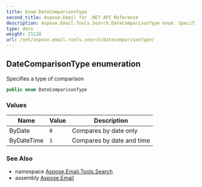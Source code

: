 ```yaml
---
title: Enum DateComparisonType
second_title: Aspose.Email for .NET API Reference
description: Aspose.Email.Tools.Search.DateComparisonType enum. Specifies a type of comparison
type: docs
weight: 21120
url: /net/aspose.email.tools.search/datecomparisontype/
---
```

## DateComparisonType enumeration

Specifies a type of comparison

```csharp
public enum DateComparisonType
```

### Values

| Name | Value | Description |
| --- | --- | --- |
| ByDate | `0` | Compares by date only |
| ByDateTime | `1` | Compares by date and time |

### See Also

* namespace [Aspose.Email.Tools.Search](../../aspose.email.tools.search/)
* assembly [Aspose.Email](../../)


